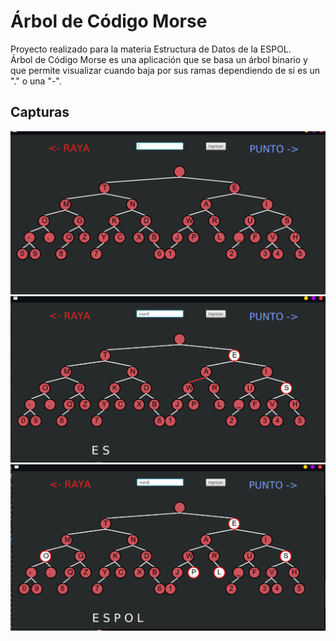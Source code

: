 # Árbol de Código Morse
Proyecto realizado para la materia Estructura de Datos de la ESPOL.  
Árbol de Código Morse es una aplicación que se basa un árbol binario y que permite visualizar cuando baja por sus ramas dependiendo de si es un "." o una "-".  

## Capturas
![alt text](https://github.com/domorales/ArbolCodigoMorse/blob/main/Capturas/arbol.png) 
![alt text](https://github.com/domorales/ArbolCodigoMorse/blob/main/Capturas/arbolbajando.png) 
![alt text](https://github.com/domorales/ArbolCodigoMorse/blob/main/Capturas/solucion.png) 
